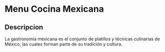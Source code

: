 # Menu Cocina Mexicana

## Descripcion
La gastronomía mexicana es el conjunto de platillos y técnicas culinarias de México, las cuales forman parte de su tradición y cultura.